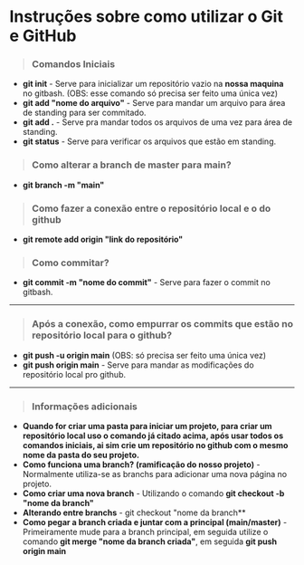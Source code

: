 # Instruções sobre como utilizar o Git e GitHub

> ### Comandos Iniciais

- **git init** - Serve para inicializar um repositório vazio na **nossa maquina** no gitbash.    (OBS: esse comando só precisa ser feito uma única vez)
- **git add "nome do arquivo"** - Serve para mandar um arquivo para área de standing para ser commitado.
- **git add .** - Serve pra mandar todos os arquivos de uma vez para área de standing.
- **git status** - Serve para verificar os arquivos que estão em standing.

> ### Como alterar a branch de master para main?

- **git branch -m "main"**

> ### Como fazer a conexão entre o repositório local e o do github

- **git remote add origin "link do repositório"**

> ### Como commitar?

- **git commit -m "nome do commit"** - Serve para fazer o commit no gitbash.

---

> ### Após a conexão, como empurrar os commits que estão no repositório local para o github?

- **git push -u origin main**   (OBS: só precisa ser feito uma única vez)
- **git push origin main** - Serve para mandar as modificações do repositório local pro github.

---

> ### Informações adicionais

- **Quando for criar uma pasta para iniciar um projeto, para criar um repositório local uso o comando já citado acima, após usar todos os comandos iniciais, ai sim crie um repositório no github com o mesmo nome da pasta do seu projeto.**
- **Como funciona uma branch? (ramificação do nosso projeto)** - Normalmente utiliza-se as branchs para adicionar uma nova página no projeto.
- **Como criar uma nova branch** - Utilizando o comando **git checkout -b "nome da branch"**
- **Alterando entre branchs** - git checkout "nome da branch**
- **Como pegar a branch criada e juntar com a principal (main/master)** - Primeiramente mude para a branch principal, em seguida utilize o comando **git merge "nome da branch criada"**, em seguida **git push origin main**
